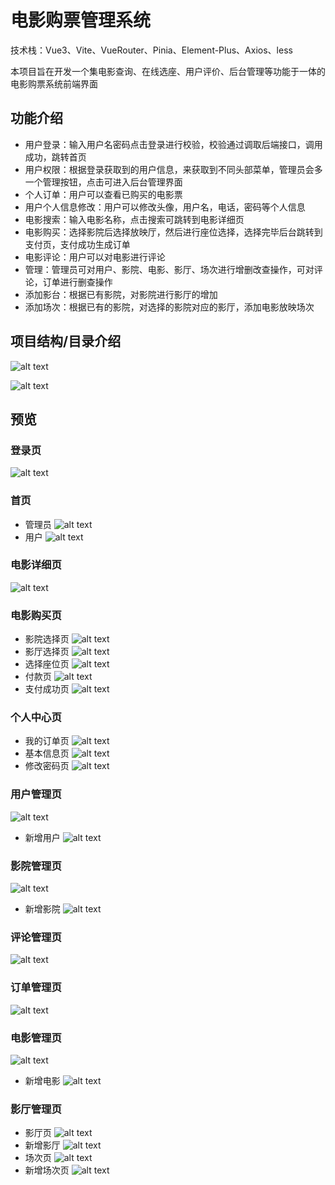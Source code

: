 # 电影购票管理系统
技术栈：Vue3、Vite、VueRouter、Pinia、Element-Plus、Axios、less

本项目旨在开发一个集电影查询、在线选座、用户评价、后台管理等功能于一体的电影购票系统前端界面
## 功能介绍
* 用户登录：输入用户名密码点击登录进行校验，校验通过调取后端接口，调用成功，跳转首页
* 用户权限：根据登录获取到的用户信息，来获取到不同头部菜单，管理员会多一个管理按钮，点击可进入后台管理界面
* 个人订单：用户可以查看已购买的电影票
* 用户个人信息修改：用户可以修改头像，用户名，电话，密码等个人信息
* 电影搜索：输入电影名称，点击搜索可跳转到电影详细页
* 电影购买：选择影院后选择放映厅，然后进行座位选择，选择完毕后台跳转到支付页，支付成功生成订单
* 电影评论：用户可以对电影进行评论
* 管理：管理员可对用户、影院、电影、影厅、场次进行增删改查操作，可对评论，订单进行删查操作
* 添加影台：根据已有影院，对影院进行影厅的增加
* 添加场次：根据已有的影院，对选择的影院对应的影厅，添加电影放映场次
## 项目结构/目录介绍
![alt text](/src/assets/image-2.png)

![alt text](/src/assets/image-1.png)

## 预览
### 登录页
![alt text](/src/assets/image-3.png)
### 首页
* 管理员
![alt text](/src/assets/image-4.png)
* 用户
![alt text](/src/assets/image-5.png)
### 电影详细页
![alt text](/src/assets/image-6.png)
### 电影购买页
* 影院选择页
![alt text](/src/assets/image-7.png)
* 影厅选择页
![alt text](/src/assets/image-8.png)
* 选择座位页
![alt text](/src/assets/image-9.png)
* 付款页
![alt text](/src/assets/image-10.png)
* 支付成功页
![alt text](/src/assets/image-11.png)
### 个人中心页
* 我的订单页 
![alt text](/src/assets/image-12.png)
* 基本信息页
![alt text](/src/assets/image-13.png)
* 修改密码页
![alt text](/src/assets/image-14.png)
### 用户管理页
![alt text](/src/assets/image-15.png)
* 新增用户
![alt text](/src/assets/image-16.png)
### 影院管理页
![alt text](/src/assets/image-17.png)
* 新增影院
![alt text](/src/assets/image-18.png)
### 评论管理页
![alt text](/src/assets/image-19.png)
### 订单管理页
![alt text](/src/assets/image-20.png)
### 电影管理页
![alt text](/src/assets/image-21.png)
* 新增电影
![alt text](/src/assets/image-22.png)
### 影厅管理页
* 影厅页
![alt text](/src/assets/image-23.png)
* 新增影厅
![alt text](/src/assets/image-24.png)
* 场次页
![alt text](/src/assets/image-25.png)
* 新增场次页
![alt text](/src/assets/image-26.png)